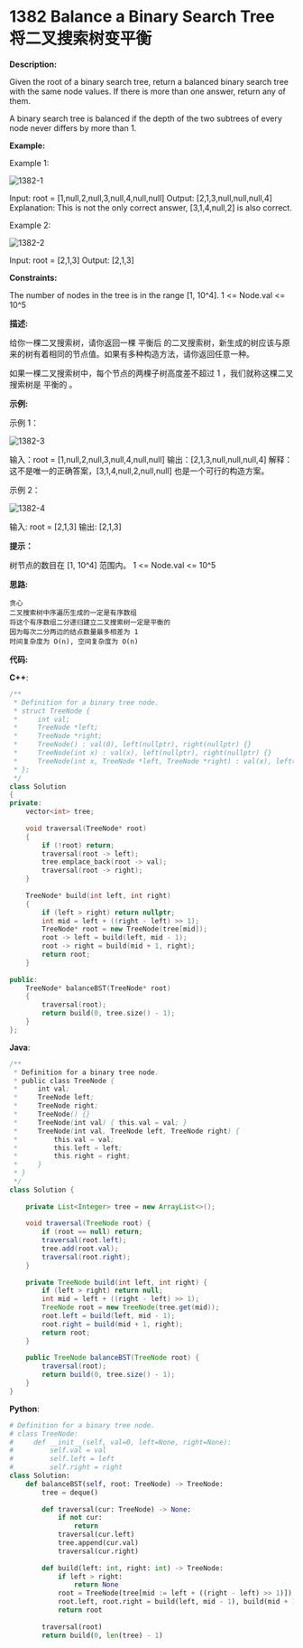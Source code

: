 # 1382 Balance a Binary Search Tree 将二叉搜索树变平衡

__Description:__

Given the root of a binary search tree, return a balanced binary search tree with the same node values. If there is more than one answer, return any of them.

A binary search tree is balanced if the depth of the two subtrees of every node never differs by more than 1.

__Example:__

Example 1:

![1382-1](https://assets.leetcode.com/uploads/2021/08/10/balance1-tree.jpg)

Input: root = [1,null,2,null,3,null,4,null,null]
Output: [2,1,3,null,null,null,4]
Explanation: This is not the only correct answer, [3,1,4,null,2] is also correct.

Example 2:

![1382-2](https://assets.leetcode.com/uploads/2021/08/10/balanced2-tree.jpg)

Input: root = [2,1,3]
Output: [2,1,3]

__Constraints:__

The number of nodes in the tree is in the range [1, 10^4].
1 <= Node.val <= 10^5

__描述:__

给你一棵二叉搜索树，请你返回一棵 平衡后 的二叉搜索树，新生成的树应该与原来的树有着相同的节点值。如果有多种构造方法，请你返回任意一种。

如果一棵二叉搜索树中，每个节点的两棵子树高度差不超过 1 ，我们就称这棵二叉搜索树是 平衡的 。

__示例:__

示例 1：

![1382-3](https://assets.leetcode.com/uploads/2021/08/10/balance1-tree.jpg)

输入：root = [1,null,2,null,3,null,4,null,null]
输出：[2,1,3,null,null,null,4]
解释：这不是唯一的正确答案，[3,1,4,null,2,null,null] 也是一个可行的构造方案。

示例 2：

![1382-4](https://assets.leetcode.com/uploads/2021/08/10/balanced2-tree.jpg)

输入: root = [2,1,3]
输出: [2,1,3]

__提示：__

树节点的数目在 [1, 10^4] 范围内。
1 <= Node.val <= 10^5

__思路:__

```text
贪心
二叉搜索树中序遍历生成的一定是有序数组
将这个有序数组二分递归建立二叉搜索树一定是平衡的
因为每次二分两边的结点数量最多相差为 1
时间复杂度为 O(n), 空间复杂度为 O(n)
```

__代码:__

__C++__:

```C++
/**
 * Definition for a binary tree node.
 * struct TreeNode {
 *     int val;
 *     TreeNode *left;
 *     TreeNode *right;
 *     TreeNode() : val(0), left(nullptr), right(nullptr) {}
 *     TreeNode(int x) : val(x), left(nullptr), right(nullptr) {}
 *     TreeNode(int x, TreeNode *left, TreeNode *right) : val(x), left(left), right(right) {}
 * };
 */
class Solution 
{
private:
    vector<int> tree;
    
    void traversal(TreeNode* root) 
    {
        if (!root) return;
        traversal(root -> left);
        tree.emplace_back(root -> val);
        traversal(root -> right);
    }
    
    TreeNode* build(int left, int right) 
    {
        if (left > right) return nullptr;
        int mid = left + ((right - left) >> 1);
        TreeNode* root = new TreeNode(tree[mid]);
        root -> left = build(left, mid - 1);
        root -> right = build(mid + 1, right);
        return root;
    }
​
public:
    TreeNode* balanceBST(TreeNode* root) 
    {
        traversal(root);
        return build(0, tree.size() - 1);
    }
};
```

__Java__:

```Java
/**
 * Definition for a binary tree node.
 * public class TreeNode {
 *     int val;
 *     TreeNode left;
 *     TreeNode right;
 *     TreeNode() {}
 *     TreeNode(int val) { this.val = val; }
 *     TreeNode(int val, TreeNode left, TreeNode right) {
 *         this.val = val;
 *         this.left = left;
 *         this.right = right;
 *     }
 * }
 */
class Solution {
    
    private List<Integer> tree = new ArrayList<>();
    
    void traversal(TreeNode root) {
        if (root == null) return;
        traversal(root.left);
        tree.add(root.val);
        traversal(root.right);
    }
    
    private TreeNode build(int left, int right) {
        if (left > right) return null;
        int mid = left + ((right - left) >> 1);
        TreeNode root = new TreeNode(tree.get(mid));
        root.left = build(left, mid - 1);
        root.right = build(mid + 1, right);
        return root;
    }
    
    public TreeNode balanceBST(TreeNode root) {
        traversal(root);
        return build(0, tree.size() - 1);
    }
}
```

__Python__:

```Python
# Definition for a binary tree node.
# class TreeNode:
#     def __init__(self, val=0, left=None, right=None):
#         self.val = val
#         self.left = left
#         self.right = right
class Solution:
    def balanceBST(self, root: TreeNode) -> TreeNode:
        tree = deque()
        
        def traversal(cur: TreeNode) -> None:
            if not cur:
                return
            traversal(cur.left)
            tree.append(cur.val)
            traversal(cur.right)
            
        def build(left: int, right: int) -> TreeNode:
            if left > right:
                return None
            root = TreeNode(tree[mid := left + ((right - left) >> 1)])
            root.left, root.right = build(left, mid - 1), build(mid + 1, right)
            return root
        
        traversal(root)
        return build(0, len(tree) - 1)
```

